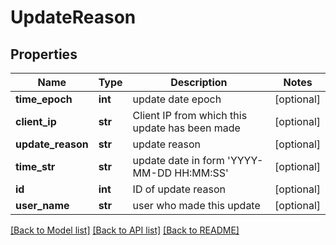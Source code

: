 # UpdateReason

## Properties
Name | Type | Description | Notes
------------ | ------------- | ------------- | -------------
**time_epoch** | **int** | update date epoch | [optional] 
**client_ip** | **str** | Client IP from which this update has been made | [optional] 
**update_reason** | **str** | update reason | [optional] 
**time_str** | **str** | update date in form &#39;YYYY-MM-DD HH:MM:SS&#39; | [optional] 
**id** | **int** | ID of update reason | [optional] 
**user_name** | **str** | user who made this update | [optional] 

[[Back to Model list]](../README.md#documentation-for-models) [[Back to API list]](../README.md#documentation-for-api-endpoints) [[Back to README]](../README.md)



